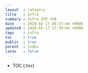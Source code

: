 ```yaml
---
layout  : category
title   : Infra
summary : Infra 관련 내용
date    : 2020-02-17 08:37:44 +0900
updated : 2020-02-17 17:39:02 +0900
tags    : infra
toc     : true
public  : true
parent  : index
latex   : false
---
```

* TOC
{:toc}
